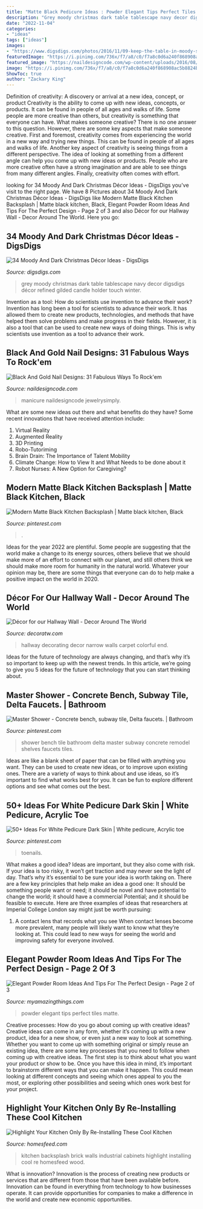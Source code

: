 ```yaml
---
title: "Matte Black Pedicure Ideas : Powder Elegant Tips Perfect Tiles Matte"
description: "Grey moody christmas dark table tablescape navy decor digsdigs décor refined gilded candle holder touch winter"
date: "2022-11-04"
categories:
- "ideas"
tags: ["ideas"]
images:
- "https://www.digsdigs.com/photos/2016/11/09-keep-the-table-in-moody-shades-like-grey-navy-and-black.jpg"
featuredImage: "https://i.pinimg.com/736x/f7/a8/c0/f7a8c0d6a240f868908ac5b8824b8213.jpg"
featured_image: "https://naildesigncode.com/wp-content/uploads/2016/08/black-and-gold-nail-designs-3v.jpg"
image: "https://i.pinimg.com/736x/f7/a8/c0/f7a8c0d6a240f868908ac5b8824b8213.jpg"
ShowToc: true
author: "Zackary King"
---
```



Definition of creativity: A discovery or arrival at a new idea, concept, or product
Creativity is the ability to come up with new ideas, concepts, or products. It can be found in people of all ages and walks of life. Some people are more creative than others, but creativity is something that everyone can have. What makes someone creative? There is no one answer to this question. However, there are some key aspects that make someone creative. First and foremost, creativity comes from experiencing the world in a new way and trying new things. This can be found in people of all ages and walks of life. Another key aspect of creativity is seeing things from a different perspective. The idea of looking at something from a different angle can help you come up with new ideas or products. People who are more creative often have a strong imagination and are able to see things from many different angles. Finally, creativity often comes with effort.

	

		
looking for 34 Moody And Dark Christmas Décor Ideas - DigsDigs you've visit to the right page. We have 8 Pictures about 34 Moody And Dark Christmas Décor Ideas - DigsDigs like Modern Matte Black Kitchen Backsplash | Matte black kitchen, Black, Elegant Powder Room Ideas And Tips For The Perfect Design - Page 2 of 3 and also Décor for our Hallway Wall - Decor Around The World. Here you go:
		
    
## 34 Moody And Dark Christmas Décor Ideas - DigsDigs

<img loading=lazy src="https://www.digsdigs.com/photos/2016/11/09-keep-the-table-in-moody-shades-like-grey-navy-and-black.jpg" onerror="this.onerror=null;this.src='https://tse2.mm.bing.net/th?id=OIP.AOt6ztrM5auWytBZ7sBdmQHaLH&amp;pid=15.1';" alt="34 Moody And Dark Christmas Décor Ideas - DigsDigs">

_Source: digsdigs.com_

>grey moody christmas dark table tablescape navy decor digsdigs décor refined gilded candle holder touch winter. 

	

Invention as a tool: How do scientists use invention to advance their work?
Invention has long been a tool for scientists to advance their work. It has allowed them to create new products, technologies, and methods that have helped them solve problems and make progress in their fields. However, it is also a tool that can be used to create new ways of doing things. This is why scientists use invention as a tool to advance their work.

    
## Black And Gold Nail Designs: 31 Fabulous Ways To Rock&#039;em

<img loading=lazy src="https://naildesigncode.com/wp-content/uploads/2016/08/black-and-gold-nail-designs-3v.jpg" onerror="this.onerror=null;this.src='https://tse4.mm.bing.net/th?id=OIP.P-5v92_SGnmutZ_yhZj5LgHaJ4&amp;pid=15.1';" alt="Black And Gold Nail Designs: 31 Fabulous Ways To Rock&#039;em">

_Source: naildesigncode.com_

>manicure naildesigncode jewelrysimply. 

	

What are some new ideas out there and what benefits do they have?
Some recent innovations that have received attention include: 
1. Virtual Reality 
2. Augmented Reality 
3. 3D Printing 
4. Robo-Tutoriming 
5. Brain Drain: The Importance of Talent Mobility 
6. Climate Change: How to View It and What Needs to be done about it 
7. Robot Nurses: A New Option for Caregiving?

    
## Modern Matte Black Kitchen Backsplash | Matte Black Kitchen, Black

<img loading=lazy src="https://i.pinimg.com/736x/b1/02/e1/b102e1c6f0387a730e45b23ea37b1c79.jpg" onerror="this.onerror=null;this.src='https://tse3.mm.bing.net/th?id=OIP.rgToauRfcpzc3DsJcPWyPAHaJJ&amp;pid=15.1';" alt="Modern Matte Black Kitchen Backsplash | Matte black kitchen, Black">

_Source: pinterest.com_

>. 

	

Ideas for the year 2022 are plentiful. Some people are suggesting that the world make a change to its energy sources, others believe that we should make more of an effort to connect with our planet, and still others think we should make more room for humanity in the natural world. Whatever your opinion may be, there are some things that everyone can do to help make a positive impact on the world in 2020.

    
## Décor For Our Hallway Wall - Decor Around The World

<img loading=lazy src="http://decoratw.com/wp-content/uploads/2016/05/narrow-hallway-decorating-ideas-with-green-walls-and-framed-wall-arts.jpg" onerror="this.onerror=null;this.src='https://tse1.mm.bing.net/th?id=OIP.oOR6J-kupaBpFcUPEoJQaQHaKZ&amp;pid=15.1';" alt="Décor for our Hallway Wall - Decor Around The World">

_Source: decoratw.com_

>hallway decorating decor narrow walls carpet colorful end. 

	

Ideas for the future of technology are always changing, and that’s why it’s so important to keep up with the newest trends. In this article, we’re going to give you 5 ideas for the future of technology that you can start thinking about.

    
## Master Shower - Concrete Bench, Subway Tile, Delta Faucets. | Bathroom

<img loading=lazy src="https://i.pinimg.com/736x/25/4a/6c/254a6ce4d5f08f896dd7540d06daac5c.jpg" onerror="this.onerror=null;this.src='https://tse4.mm.bing.net/th?id=OIP.ZhOaU-0OAypqgBCS4Kf2ZgHaJ3&amp;pid=15.1';" alt="Master Shower - Concrete bench, subway tile, Delta faucets. | Bathroom">

_Source: pinterest.com_

>shower bench tile bathroom delta master subway concrete remodel shelves faucets tiles. 

	

Ideas are like a blank sheet of paper that can be filled with anything you want. They can be used to create new ideas, or to improve upon existing ones. There are a variety of ways to think about and use ideas, so it’s important to find what works best for you. It can be fun to explore different options and see what comes out the best.

    
## 50+ Ideas For White Pedicure Dark Skin | White Pedicure, Acrylic Toe

<img loading=lazy src="https://i.pinimg.com/736x/f7/a8/c0/f7a8c0d6a240f868908ac5b8824b8213.jpg" onerror="this.onerror=null;this.src='https://tse3.mm.bing.net/th?id=OIP.dYb89MKmpiyqlmSIEW_XCQAAAA&amp;pid=15.1';" alt="50+ Ideas For White Pedicure Dark Skin | White pedicure, Acrylic toe">

_Source: pinterest.com_

>toenails. 

	

What makes a good idea?
Ideas are important, but they also come with risk. If your idea is too risky, it won’t get traction and may never see the light of day. That’s why it’s essential to be sure your idea is worth taking on. There are a few key principles that help make an idea a good one: It should be something people want or need; it should be novel and have potential to change the world; it should have a commercial Potential; and it should be feasible to execute. Here are three examples of ideas that researchers at Imperial College London say might just be worth pursuing: 
1. A contact lens that records what you see When contact lenses become more prevalent, many people will likely want to know what they’re looking at. This could lead to new ways for seeing the world and improving safety for everyone involved.

    
## Elegant Powder Room Ideas And Tips For The Perfect Design - Page 2 Of 3

<img loading=lazy src="http://myamazingthings.com/wp-content/uploads/2017/10/powder-room-7-.jpg" onerror="this.onerror=null;this.src='https://tse2.mm.bing.net/th?id=OIP.8J4nhn_kVgvK36UUcQZuwgHaLH&amp;pid=15.1';" alt="Elegant Powder Room Ideas And Tips For The Perfect Design - Page 2 of 3">

_Source: myamazingthings.com_

>powder elegant tips perfect tiles matte. 

	

Creative processes: How do you go about coming up with creative ideas?
Creative ideas can come in any form, whether it’s coming up with a new product, idea for a new show, or even just a new way to look at something. Whether you want to come up with something original or simply reuse an existing idea, there are some key processes that you need to follow when coming up with creative ideas. 
The first step is to think about what you want your product or show to be. Once you have this idea in mind, it’s important to brainstorm different ways that you can make it happen. This could mean looking at different concepts and seeing which ones appeal to you the most, or exploring other possibilities and seeing which ones work best for your project.

    
## Highlight Your Kitchen Only By Re-Installing These Cool Kitchen

<img loading=lazy src="http://homesfeed.com/wp-content/uploads/2019/05/industrial-kitchen-design-brick-walls-and-backsplash-wood-countertop-black-kitchen-cabinets-lighter-wood-plank-floors-stainless-steel-kitchen-utensils.jpg" onerror="this.onerror=null;this.src='https://tse3.mm.bing.net/th?id=OIP.MqddN3n3jUfJjIEJFCt-QgHaNd&amp;pid=15.1';" alt="Highlight Your Kitchen Only By Re-Installing These Cool Kitchen">

_Source: homesfeed.com_

>kitchen backsplash brick walls industrial cabinets highlight installing cool re homesfeed wood. 

	

What is innovation?
Innovation is the process of creating new products or services that are different from those that have been available before. Innovation can be found in everything from technology to how businesses operate. It can provide opportunities for companies to make a difference in the world and create new economic opportunities.

